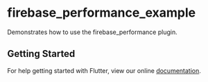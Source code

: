 # firebase_performance_example

Demonstrates how to use the firebase_performance plugin.

## Getting Started

For help getting started with Flutter, view our online
[documentation](https://flutter.io/).
